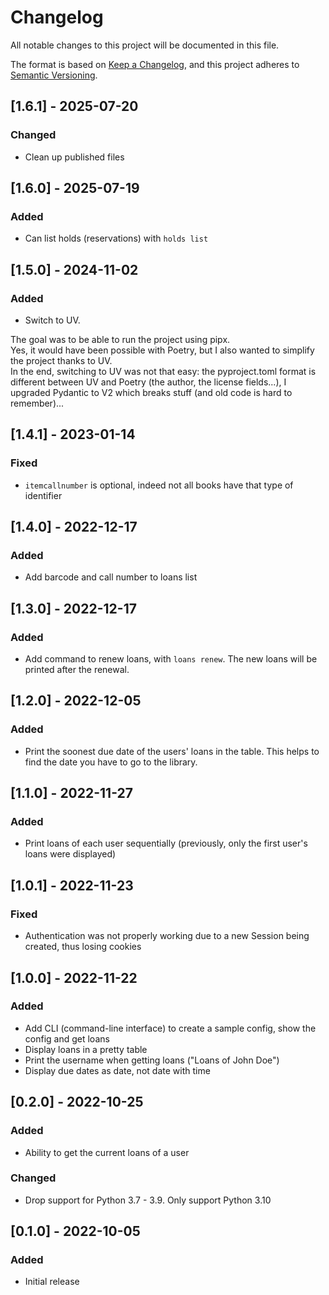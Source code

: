 # Changelog

All notable changes to this project will be documented in this file.

The format is based on [Keep a Changelog](https://keepachangelog.com/en/1.0.0/), and this project adheres to [Semantic Versioning](https://semver.org/spec/v2.0.0.html).

## [1.6.1] - 2025-07-20

### Changed

- Clean up published files

## [1.6.0] - 2025-07-19

### Added

- Can list holds (reservations) with `holds list`

## [1.5.0] - 2024-11-02

### Added

- Switch to UV.

The goal was to be able to run the project using pipx.  
Yes, it would have been possible with Poetry, but I also wanted to simplify the project thanks to UV.  
In the end, switching to UV was not that easy: the pyproject.toml format is different between UV and Poetry (the author, the license fields...), I upgraded Pydantic to V2 which breaks stuff (and old code is hard to remember)...

## [1.4.1] - 2023-01-14

### Fixed

- `itemcallnumber` is optional, indeed not all books have that type of identifier

## [1.4.0] - 2022-12-17

### Added

- Add barcode and call number to loans list

## [1.3.0] - 2022-12-17

### Added

- Add command to renew loans, with `loans renew`. The new loans will be printed after the renewal.

## [1.2.0] - 2022-12-05

### Added

- Print the soonest due date of the users' loans in the table. This helps to find the date you have to go to the library.

## [1.1.0] - 2022-11-27

### Added

- Print loans of each user sequentially (previously, only the first user's loans were displayed)

## [1.0.1] - 2022-11-23

### Fixed

- Authentication was not properly working due to a new Session being created, thus losing cookies

## [1.0.0] - 2022-11-22

### Added

- Add CLI (command-line interface) to create a sample config, show the config and get loans
- Display loans in a pretty table
- Print the username when getting loans ("Loans of John Doe")
- Display due dates as date, not date with time

## [0.2.0] - 2022-10-25

### Added

- Ability to get the current loans of a user

### Changed

- Drop support for Python 3.7 - 3.9. Only support Python 3.10

## [0.1.0] - 2022-10-05

### Added

- Initial release
